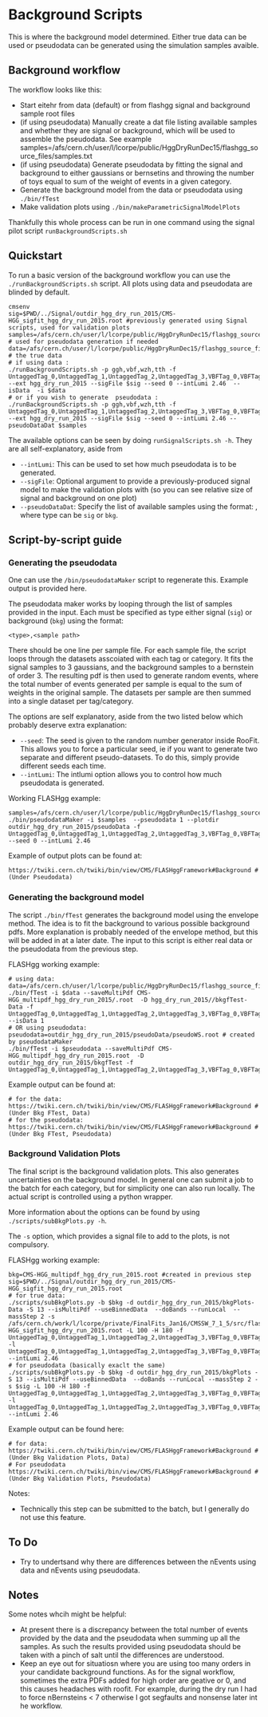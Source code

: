 # Background Scripts
This is where the background model determined. Either true data can be used or pseudodata can be generated using the simulation samples avaible.

## Background workflow

The workflow looks like this:
* Start eitehr from data (default) or from flashgg signal and background sample root files
* (if using pseudodata) Manually create a dat file listing available samples and whether they are signal or background, which will be used to assemble the pseudodata. See example samples=/afs/cern.ch/user/l/lcorpe/public/HggDryRunDec15/flashgg_source_files/samples.txt
* (if using pseudodata) Generate pseudodata by fitting the signal and background to either gaussians or bernsetins and throwing the number of toys equal to sum of the weight of events in a given category.
* Generate the background model from the data or pseudodata using `./bin/fTest`
* Make validation plots using `./bin/makeParametricSignalModelPlots`

Thankfully this whole process can be run in one command using the signal pilot script `runBackgroundScripts.sh`

## Quickstart

To run a basic version of the background workflow you can use the `./runBackgroundScripts.sh` script.
All plots using data and pseudodata are blinded by default.

```
cmsenv
sig=$PWD/../Signal/outdir_hgg_dry_run_2015/CMS-HGG_sigfit_hgg_dry_run_2015.root #previously generated using Signal scripts, used for validation plots
samples=/afs/cern.ch/user/l/lcorpe/public/HggDryRunDec15/flashgg_source_files/samples.txt # used for pseudodata generation if needed
data=/afs/cern.ch/user/l/lcorpe/public/HggDryRunDec15/flashgg_source_files/alldata.root # the true data
# if using data :
./runBackgroundScripts.sh -p ggh,vbf,wzh,tth -f UntaggedTag_0,UntaggedTag_1,UntaggedTag_2,UntaggedTag_3,VBFTag_0,VBFTag_1 --ext hgg_dry_run_2015 --sigFile $sig --seed 0 --intLumi 2.46  --isData  -i $data
# or if you wish to generate  pseudodata :
./runBackgroundScripts.sh -p ggh,vbf,wzh,tth -f UntaggedTag_0,UntaggedTag_1,UntaggedTag_2,UntaggedTag_3,VBFTag_0,VBFTag_1 --ext hgg_dry_run_2015 --sigFile $sig --seed 0 --intLumi 2.46 --pseudoDataDat $samples
```
The available options can be seen by doing `runSignalScripts.sh -h`. They are all self-explanatory, aside from 
* `--intLumi`: This can be used to set how much pseudodata is to be generated.
* `--sigFile`: Optional argument to provide a previously-produced signal model to make the validation plots with (so you can see relative size of signal and background on one plot)
* `--pseudoDataDat`: Specify the list of available samples using the format: <type>,<filepath> where type can be `sig` or `bkg`.

## Script-by-script guide
### Generating the pseudodata

One can use the `/bin/pseudodataMaker` script to regenerate this. Example output is provided here.

The pseudodata maker works by looping through the list of samples provided in the input. Each must be specified as type either signal (`sig`) or background (`bkg`) using the format:
```
<type>,<sample path>
```
There should be one line per sample file.
For each sample file, the script loops through the datasets asscoiated with each tag or category. It fits the signal samples to 3 gaussians, and the background samples to a bernstein of order 3. The resulting pdf is then used to generate random events, where the total number of events generated per sample is equal to the sum of weights in the original sample. The datasets per sample are then summed into a single dataset per tag/category. 

The options are self explanatory, aside from the two listed below which probably deserve extra explanation:
* `--seed`: The seed is given to the random number generator inside RooFit. This allows you to force a particular seed, ie if you want to generate two separate and different pseudo-datasets. To do this, simply provide different seeds each time.
* `--intLumi`: The intlumi option allows you to control how much pseudodata is generated. 

Working FLASHgg example:

```
samples=/afs/cern.ch/user/l/lcorpe/public/HggDryRunDec15/flashgg_source_files/samples.txt 
./bin/pseudodataMaker -i $samples  --pseudodata 1 --plotdir outdir_hgg_dry_run_2015/pseudoData -f UntaggedTag_0,UntaggedTag_1,UntaggedTag_2,UntaggedTag_3,VBFTag_0,VBFTag_1 --seed 0 --intLumi 2.46
```
Example of output plots can be found at:

```
https://twiki.cern.ch/twiki/bin/view/CMS/FLASHggFramework#Background #(Under Pseudodata)
```
### Generating the background model

The script `./bin/fTest` generates the background model using the envelope method. The idea is to fit the background to various possible background pdfs.
More explanation is probably needed of the envelope method, but this will be added in at a later date. The input to this script is either real data or the pseudodata from the previous step.

FLASHgg working example:

```
# using data:
data=/afs/cern.ch/user/l/lcorpe/public/HggDryRunDec15/flashgg_source_files/alldata.root 
./bin/fTest -i $data --saveMultiPdf CMS-HGG_multipdf_hgg_dry_run_2015/.root  -D hgg_dry_run_2015//bkgfTest-Data -f UntaggedTag_0,UntaggedTag_1,UntaggedTag_2,UntaggedTag_3,VBFTag_0,VBFTag_1  --isData 1
# OR using pseudodata:
pseudodata=outdir_hgg_dry_run_2015/pseudoData/pseudoWS.root # created by pseudodataMaker
./bin/fTest -i $pseudodata --saveMultiPdf CMS-HGG_multipdf_hgg_dry_run_2015.root  -D outdir_hgg_dry_run_2015/bkgfTest -f UntaggedTag_0,UntaggedTag_1,UntaggedTag_2,UntaggedTag_3,VBFTag_0,VBFTag_1
```

Example output can be found at:

```
# for the data:
https://twiki.cern.ch/twiki/bin/view/CMS/FLASHggFramework#Background #(Under Bkg FTest, Data)
# for the pseudodata:
https://twiki.cern.ch/twiki/bin/view/CMS/FLASHggFramework#Background #(Under Bkg FTest, Pseudodata)
```

### Background Validation Plots

The final script is the background validation plots. This also generates uncertainties on the background model. In general one can submit a job to the batch for each category, but for simplicity one can also run locally. The actual script is controlled using a python wrapper.

More information about the options can be found by using `./scripts/subBkgPlots.py -h`.

The `-s` option, which provides a signal file to add to the plots, is not compulsory.

FLASHgg working example:

```
bkg=CMS-HGG_multipdf_hgg_dry_run_2015.root #created in previous step 
sig=$PWD/../Signal/outdir_hgg_dry_run_2015/CMS-HGG_sigfit_hgg_dry_run_2015.root
# for true data:
./scripts/subBkgPlots.py -b $bkg -d outdir_hgg_dry_run_2015/bkgPlots-Data -S 13 --isMultiPdf --useBinnedData  --doBands --runLocal  --massStep 2 -s /afs/cern.ch/work/l/lcorpe/private/FinalFits_Jan16/CMSSW_7_1_5/src/flashggFinalFit/Background/../Signal/outdir_hgg_dry_run_2015/CMS-HGG_sigfit_hgg_dry_run_2015.root -L 100 -H 180 -f UntaggedTag_0,UntaggedTag_1,UntaggedTag_2,UntaggedTag_3,VBFTag_0,VBFTag_1 -l UntaggedTag_0,UntaggedTag_1,UntaggedTag_2,UntaggedTag_3,VBFTag_0,VBFTag_1 --intLumi 2.46
# for pseudodata (basically exaclt the same)
./scripts/subBkgPlots.py -b $bkg -d outdir_hgg_dry_run_2015/bkgPlots -S 13 --isMultiPdf --useBinnedData  --doBands --runLocal --massStep 2 -s $sig -L 100 -H 180 -f UntaggedTag_0,UntaggedTag_1,UntaggedTag_2,UntaggedTag_3,VBFTag_0,VBFTag_1 -l UntaggedTag_0,UntaggedTag_1,UntaggedTag_2,UntaggedTag_3,VBFTag_0,VBFTag_1 --intLumi 2.46
```

Example output can be found here:

```
# for data:
https://twiki.cern.ch/twiki/bin/view/CMS/FLASHggFramework#Background #(Under Bkg Validation Plots, Data)
# For pseudodata 
https://twiki.cern.ch/twiki/bin/view/CMS/FLASHggFramework#Background #(Under Bkg Validation Plots, Pseudodata)
```

Notes:

* Technically this step can be submitted to the batch, but I generally do not use this feature.

## To Do

* Try to undertsand why there are differences between the nEvents using data and nEvents using pseudodata.

## Notes

Some notes whcih might be helpful:

* At present there is a discrepancy between the total number of events provided by the data and the pseudodata when summing up all the samples. As such the results provided using pseudodata should be taken with a pinch of salt until the differences are understood.
* Keep an eye out for situatiosn where you are using too many orders in your candidate background functions. As for the signal workflow, sometimes the extra PDFs added for high order are geative or 0, and this causes headaches with roofit. For example, during the dry run I had to force nBernsteins < 7 otherwise I got segfaults and nonsense later int he workflow.

